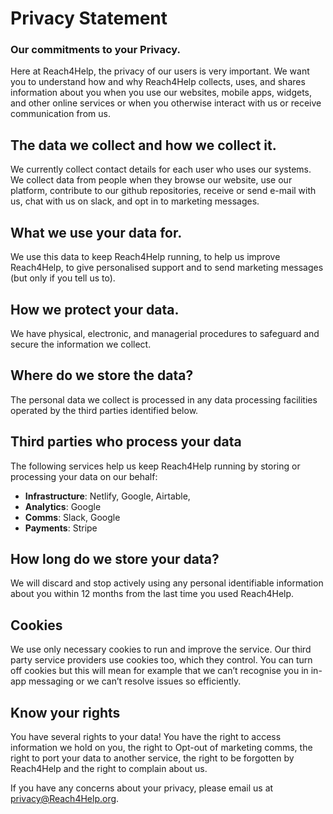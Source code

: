 # Privacy Statement
### Our commitments to your Privacy.

Here at Reach4Help, the privacy of our users is very important. We want you to understand how and why Reach4Help collects, uses, and shares information about you when you use our websites, mobile apps, widgets, and other online services or when you otherwise interact with us or receive communication from us.

## The data we collect and how we collect it.

We currently collect contact details for each user who uses our systems. We collect data from people when they browse our website, use our platform, contribute to our github repositories, receive or send e-mail with us, chat with us on slack, and opt in to marketing messages.

## What we use your data for.

We use this data to keep Reach4Help running, to help us improve Reach4Help, to give personalised support and to send marketing messages (but only if you tell us to).

## How we protect your data.

We have physical, electronic, and managerial procedures to safeguard and secure the information we collect.

## Where do we store the data?

The personal data we collect is processed in any data processing facilities operated by the third parties identified below. 

## Third parties who process your data

The following services help us keep Reach4Help running by storing or processing your data on our behalf:

- **Infrastructure**: Netlify, Google, Airtable, 
- **Analytics**: Google
- **Comms**: Slack, Google
- **Payments**: Stripe

## How long do we store your data?

We will discard and stop actively using any personal identifiable information about you within 12 months from the last time you used Reach4Help.

## Cookies

We use only necessary cookies to run and improve the service. Our third party service providers use cookies too, which they control. You can turn off cookies but this will mean for example that we can’t recognise you in in-app messaging or we can’t resolve issues so efficiently.

## Know your rights

You have several rights to your data! You have the right to access information we hold on you, the right to Opt-out of marketing comms, the right to port your data to another service, the right to be forgotten by Reach4Help and the right to complain about us.

If you have any concerns about your privacy, please email us at [privacy@Reach4Help.org](mailto:privacy@Reach4Help.org).
